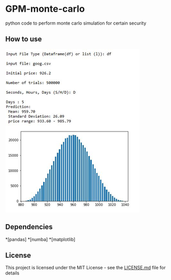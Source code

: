 # GPM-monte-carlo

python code to perform monte carlo simulation for certain security

## How to use

![Alt text](/img.jpg?raw=true)

## Dependencies

*[pandas]
*[numba]
*[matplotlib]

## License

This project is licensed under the MIT License - see the [LICENSE.md](LICENSE.md) file for details

